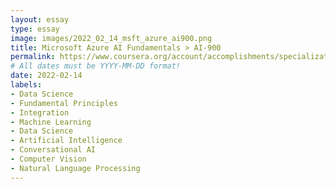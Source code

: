 ```yaml
---
layout: essay
type: essay
image: images/2022_02_14_msft_azure_ai900.png
title: Microsoft Azure AI Fundamentals > AI-900
permalink: https://www.coursera.org/account/accomplishments/specialization/D95NM3QJCAKX
# All dates must be YYYY-MM-DD format!
date: 2022-02-14
labels:
- Data Science
- Fundamental Principles
- Integration
- Machine Learning
- Data Science
- Artificial Intelligence
- Conversational AI
- Computer Vision
- Natural Language Processing
---
```

